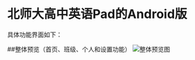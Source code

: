 北师大高中英语Pad的Android版
====
具体功能界面如下：

##整体预览（首页、班级、个人和设置功能）
![整体预览图](HighSchoolPad/RecordGif/整体界面.gif)

